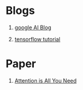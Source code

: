 # Blogs

1. [google AI Blog](https://ai.googleblog.com/2017/08/transformer-novel-neural-network.html)

2. [tensorflow tutorial](https://www.tensorflow.org/tutorials/text/transformer?hl=zh_cn)

   

# Paper

1. [Attention is All You Need](https://arxiv.org/abs/1706.03762)

   

